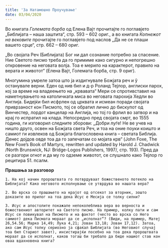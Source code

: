```yaml
---
title: 'За Натамошно Проучување'
date: 03/04/2020
---
```


Во книгата *Големата борба* од Елена Вајт прочитајте го поглавјето „Библијата – наша заштита“, стр. 593 – 602 ориг., а во книгата *Копнежот на вековите* прочитајте го поглавјето под наслов „Да не се плаши вашето срце“, стр. 662 – 680 ориг.

„Во својата Реч (Библијата) Бог ни дал сознание потребно за спасение. Ние Светото писмо треба да го примиме како сигурно и непогрешно откровение на неговата волја. Тоа е мерило на карактерот, правило на верата и животот“ (Eлена Вајт, Големата борба, стр. 9 oриг).

Многумина умреле затоа што ја издигнувале Божјата реч и ў останувале верни. Еден од нив бил и д-р Роланд Тејлор, англиски парох, кој за време на владеењето на „крвавата“ Мери се спротивставил на наметнувањето на католичката миса во неговата парохија Хедли во Англија. Бидејќи бил исфрлен од црквата и исмеан поради својата приврзаност кон Писмото, тој се обратил лично до бискупот од Винчестер, лордот канцелар на Англија, но тој го фрлил во затвор и на крај го испратил на клада. Непосредно пред својата смрт, во 1555 година, ги изговорил следните зборови: „Добри луѓе! Не ве учев на ништо друго, освен на Божјата света Реч, и тоа на оние поуки коишто и самиот ги извлеков од Божјата благословена книга – светата Библија. Денес дојдов овде тоа да го запечатам со мојата крв“ (John Foxe, The New Foxe’s Book of Martyrs, rewritten and updated by Harold J. Chadwick /North Brunswick, NJ: Bridge-Logos Publishers, 1997/, стр. 193). Пред да се разгори огнот и да му го одземе животот, се слушнало како Тејлор го рецитира 51. псалм.

**Прашања за разговор**

`1. На кој начин пророштвата го потврдуваат божественото потекло на Библијата? Како неговото исполнување се утврдува во нашата вера?`

`2. Во врска со прашањето на крајот од отсекот за вторник, зошто доказите во прилог на тоа дека Исус е Месија се толку силни?`

`3. Исус и апостолите покажале непоколеблива вера во верноста и божествениот авторитет на Светото писмо. На пример, колку пати и сам Исус се повикувал на Писмото и на фактот (често во врска со Него самиот) дека Писмата мораат да се „исполнат“? (Види, на пример, Матеј 26,54.56; Марко 14,49; Лука 4,21; Јован 13,18; Јован 17,12). Затоа, ако сам Исус толку сериозно ја сфаќал Библијата (во Неговиот случај тоа бил Стариот завет), инсистирајќи посебно на тоа дека пророштвата мораат да се исполнат, каков тогаш би требало да биде нашиот став кон оваа вдахновена книга?`

